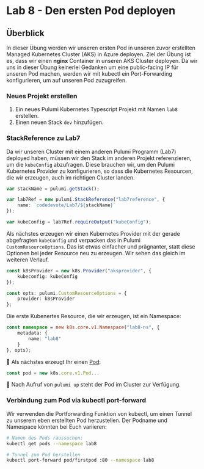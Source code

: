 # Lab 8 - Den ersten Pod deployen

## Überblick

In dieser Übung werden wir unseren ersten Pod in unseren zuvor erstellten Managed Kubernetes Cluster (AKS) in Azure deployen. Ziel der Übung ist es, dass wir einen **nginx** Container in unseren AKS Cluster deployen. Da wir uns in dieser Übung keinerlei Gedanken um eine public-facing IP für unseren Pod machen, werden wir mit kubectl ein Port-Forwarding konfigurieren, um auf unseren Pod zuzugreifen.

### Neues Projekt erstellen

1. Ein neues Pulumi Kubernetes Typescript Projekt mit Namen `lab8` erstellen.
2. Einen neuen Stack `dev` hinzufügen.

### StackReference zu Lab7

Da wir unseren Cluster mit einem anderen Pulumi Programm (Lab7) deployed haben, müssen wir den Stack im anderen Projekt referenzieren, um die `kubeConfig` abzufragen. Diese brauchen wir, um den Pulumi Kubernetes Provider zu konfigurieren, so dass die Kubernetes Resourcen, die wir erzeugen, auch im richtigen Cluster landen.

```ts
var stackName = pulumi.getStack();

var lab7Ref = new pulumi.StackReference("lab7reference", {
    name: `codedevote/Lab7/${stackName}`
});

var kubeConfig = lab7Ref.requireOutput("kubeConfig");
```

Als nächstes erzeugen wir einen Kubernetes Provider mit der gerade abgefragten `kubeConfig` und verpacken das in Pulumi `CustomResourceOptions`. Das ist etwas einfacher und prägnanter, statt diese Optionen bei jeder Resource neu zu erzeugen. Wir sehen das gleich im weiteren Verlauf.

```ts
const k8sProvider = new k8s.Provider("aksprovider", {
    kubeconfig: kubeConfig
});

const opts: pulumi.CustomResourceOptions = {
    provider: k8sProvider
};
```

Die erste Kubenertes Resource, die wir erzeugen, ist ein Namespace:
```ts
const namespace = new k8s.core.v1.Namespace("lab8-ns", {
    metadata: {
        name: "lab8"
    }
}, opts);
```

:muscle: Als nächstes erzeugt Ihr einen [Pod](https://www.pulumi.com/docs/reference/pkg/kubernetes/core/v1/pod/):
```ts 
const pod = new k8s.core.v1.Pod...
```

:muscle: Nach Aufruf von `pulumi up` steht der Pod im Cluster zur Verfügung.

### Verbindung zum Pod via kubectl port-forward

Wir verwenden die Portforwarding Funktion von kubectl, um einen Tunnel zu unserem eben erstellten Pod herzustellen. Der Podname und Namespace könnten bei Euch variieren:

```bash
# Namen des Pods raussuchen:
kubectl get pods --namespace lab8

# Tunnel zum Pod herstellen
kubectl port-forward pod/firstpod :80 --namespace lab8
```